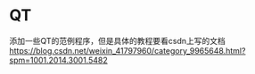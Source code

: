 # QT
添加一些QT的范例程序，但是具体的教程要看csdn上写的文档
https://blog.csdn.net/weixin_41797960/category_9965648.html?spm=1001.2014.3001.5482
